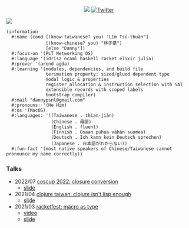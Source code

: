 <p align="center">
  <a href="https://github.com/dannypsnl?tab=followers"><img src="https://img.shields.io/github/followers/dannypsnl?style=social"></a>
  <a href="https://twitter.com/dannypsnl"><img src="https://img.shields.io/twitter/follow/dannypsnl?style=social" alt="Twitter"></a>
</p>

<img src="https://github-readme-stats.vercel.app/api?username=dannypsnl&show_icons=true&theme=prussian" />

```racket
(information
  #:name (cond [(know-taiwanese? you) "Lîm Tsú-thuàn"]
               [(know-chinese? you) "林子篆"]
               [else "Danny"])
  #:focus-on '(PLT Networking OS)
  #:language '(idris2 ocaml haskell racket elixir julia)
  #:prover '(arend agda)
  #:learning '(modules, dependencies, and build file
               terimation property: sized/glued dependent type
               modal logic & properties
               register allocation & instruction selection with SAT
               extensible records with scoped labels
               bootstrap compiler)
  #:mail "dannypsnl@gmail.com"
  #:pronouns: '(He Him)
  #:os '(MacOS)
  #:languages: '((Taiwanese . thian-jiân)
                 (Chinese . 母語)
                 (English . fluent)
                 (Finnish . Osaan puhua vähän suomea)
                 (Deutsch . Ich kann kein Deutsch sprechen)
                 (Japanese . 日本語がわからない))
  #:fun-fact '(most native speakers of Chinese/Taiwanese cannot pronounce my name correctly))
```

### Talks

- 2022/07 [coscup 2022: closure conversion](https://coscup.org/2022/zh-TW/session/HHWKMW)
  - [slide](https://github.com/dannypsnl/dannypsnl/blob/master/talks/2022-07-closure-conversion.pdf)
- 2021/04 [clojure taiwan: clojure isn't lisp enough](https://www.meetup.com/Clojure-tw/events/277419019/)
  - [slide](https://github.com/dannypsnl/dannypsnl/blob/master/talks/2021-04-clojure-isnt-lisp-enough.pdf)
- 2021/03 [racketfest: macro as type](https://racketfest.com/)
  - [video](https://youtu.be/BLHxUzj7F-Q)
  - [slide](https://github.com/dannypsnl/dannypsnl/blob/master/talks/2021-03-racketfest.rkt)
